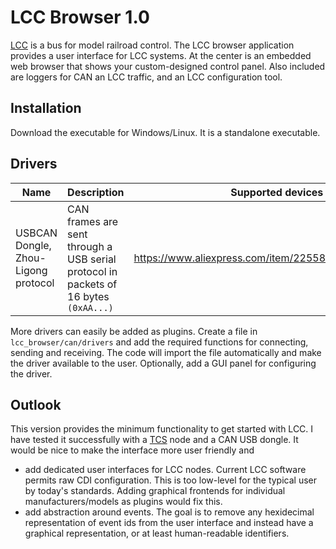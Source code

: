 # LCC Browser 1.0

[LCC](https://www.nmra.org/lcc) is a bus for model railroad control. The LCC browser application provides a user interface for LCC systems. At the center is an embedded web browser that shows your custom-designed control panel. Also included are loggers for CAN an LCC traffic, and an LCC configuration tool.

## Installation
Download the executable for Windows/Linux. It is a standalone executable.

## Drivers
| Name        | Description | Supported devices  |
| ----------- | ----------- | ------------------ |
| USBCAN Dongle, Zhou-Ligong protocol | CAN frames are sent through a USB serial protocol in packets of 16 bytes `(0xAA...)` | https://www.aliexpress.com/item/2255800739172034.html |

More drivers can easily be added as plugins. Create a file in `lcc_browser/can/drivers` and add the required functions for connecting, sending and receiving. The code will import the file automatically and make the driver available to the user. Optionally, add a GUI panel for configuring the driver.

## Outlook
This version provides the minimum functionality to get started with LCC. I have tested it successfully with a [TCS](www.tcsdcc.com) node and a CAN USB dongle. It would be nice to make the interface more user friendly and
- add dedicated user interfaces for LCC nodes. Current LCC software permits raw CDI configuration. This is too low-level for the typical user by today's standards. Adding graphical frontends for individual manufacturers/models as plugins would fix this.
- add abstraction around events. The goal is to remove any hexidecimal representation of event ids from the user interface and instead have a graphical representation, or at least human-readable identifiers.
